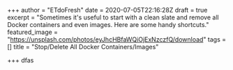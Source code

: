 +++
author = "ETdoFresh"
date = 2020-07-05T22:16:28Z
draft = true
excerpt = "Sometimes it's useful to start with a clean slate and remove all Docker containers and even images. Here are some handy shortcuts."
featured_image = "https://unsplash.com/photos/eyJhcHBfaWQiOjExNzczfQ/download"
tags = []
title = "Stop/Delete All Docker Containers/Images"

+++
dfas